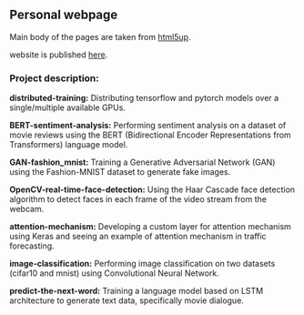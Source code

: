 ## Personal webpage

Main body of the pages are taken from [html5up](https://html5up.net/).

website is published [here](https://farzad-r.github.io/).

### Project description:
<p>
    <b>distributed-training:</b> Distributing tensorflow and pytorch models over a single/multiple
    available GPUs.
</p>
<p>
    <b>BERT-sentiment-analysis:</b> Performing sentiment analysis on a dataset of movie reviews
    using the BERT (Bidirectional Encoder Representations from Transformers) language model.
</p>
<p>
    <b>GAN-fashion_mnist:</b> Training a Generative Adversarial Network (GAN) using the Fashion-MNIST
    dataset to generate fake images.

</p>
<p>
    <b>OpenCV-real-time-face-detection:</b> Using the Haar Cascade face detection algorithm to detect
    faces in each frame of the video stream from the webcam.

</p>
<p>
    <b>attention-mechanism:</b> Developing a custom layer for attention mechanism using Keras and seeing
    an example of attention mechanism in traffic forecasting.

</p>
<p>
    <b>image-classification:</b> Performing image classification on two datasets (cifar10 and mnist)
    using Convolutional Neural Network.

</p>
<p>
    <b>predict-the-next-word:</b> Training a language model based on LSTM architecture to generate text
    data, specifically movie dialogue.

</p>